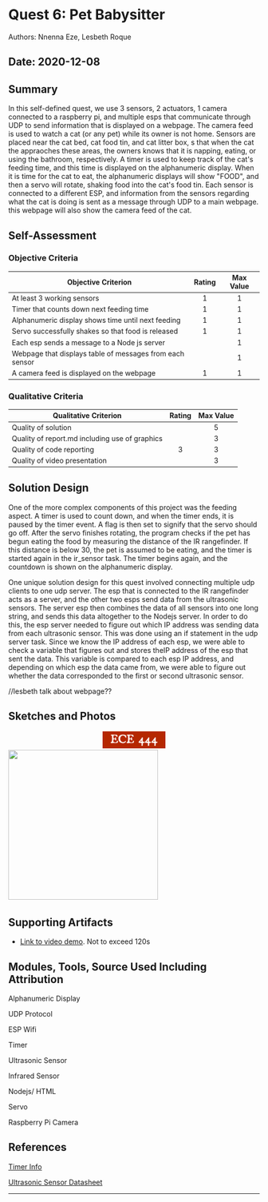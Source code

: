 # Quest 6: Pet Babysitter
Authors: Nnenna Eze, Lesbeth Roque

Date: 2020-12-08
-----

## Summary
In this self-defined quest, we use 3 sensors, 2 actuators, 1 camera connected to a raspberry pi, and multiple esps that communicate through UDP to send information that is displayed on a webpage. The camera feed is used to watch a cat (or any pet) while its owner is not home. Sensors are placed near the cat bed, cat food tin, and cat litter box, s that when the cat the appraoches these areas, the owners knows that it is napping, eating, or using the bathroom, respectively. A timer is used to keep track of the cat's feeding time, and this time is displayed on the alphanumeric display. When it is time for the cat to eat, the alphanumeric displays will show "FOOD", and then a servo will rotate, shaking food into the cat's food tin. Each sensor is connected to a different ESP, and information from the sensors regarding what the cat is doing is sent as a message through UDP to a main webpage. this webpage will also show the camera feed of the cat.

## Self-Assessment

### Objective Criteria

| Objective Criterion | Rating | Max Value  | 
|---------------------------------------------|:-----------:|:---------:|
| At least 3 working sensors | 1 |  1     | 
| Timer that counts down next feeding time | 1 |  1     | 
| Alphanumeric display shows time until next feeding | 1 |  1     | 
| Servo successfully shakes so that food is released | 1 |  1     | 
| Each esp sends a message to a Node js server |  |  1     | 
| Webpage that displays table of messages from each sensor |  |  1     | 
| A camera feed is displayed on the webpage | 1 |  1    | 



### Qualitative Criteria

| Qualitative Criterion | Rating | Max Value  | 
|---------------------------------------------|:-----------:|:---------:|
| Quality of solution |  |  5     | 
| Quality of report.md including use of graphics |  |  3     | 
| Quality of code reporting | 3 |  3     | 
| Quality of video presentation |  |  3     | 


## Solution Design
One of the more complex components of this project was the feeding aspect. A timer is used to count down, and when the timer ends, it is paused by the timer event. A flag is then set to signify that the servo should go off. After the servo finishes rotating, the program checks if the pet has begun eating the food by measuring the distance of the IR rangefinder. If this distance is below 30, the pet is assumed to be eating, and the timer is started again in the ir_sensor task. The timer begins again, and the countdown is shown on the alphanumeric display. 

One unique solution design for this quest involved connecting multiple udp clients to one udp server. The esp that is connected to the IR rangefinder acts as a server, and the other two esps send data from the ultrasonic sensors. The server esp then combines the data of all sensors into one long string, and sends this data altogether to the Nodejs server. In order to do this, the esp server needed to figure out which IP address was sending data from each ultrasonic sensor. This was done using an if statement in the udp server task. Since we know the IP address of each esp, we were able to check a variable that figures out and stores theIP address of the esp that sent the data. This variable is compared to each esp IP address, and depending on which esp the data came from, we were able to figure out whether the data corresponded to the first or second ultrasonic sensor. 

//lesbeth talk about webpage??


## Sketches and Photos
<center><img src="./images/ece444.png" width="25%" /></center>  
<center> </center>

<img src = "https://user-images.githubusercontent.com/44929220/101855012-b967f900-3b30-11eb-910f-bb037efdfddb.png" height="300" width="300">



## Supporting Artifacts
- [Link to video demo](). Not to exceed 120s


## Modules, Tools, Source Used Including Attribution
Alphanumeric Display

UDP Protocol

ESP Wifi

Timer

Ultrasonic Sensor

Infrared Sensor

Nodejs/ HTML

Servo

Raspberry Pi Camera

## References
[Timer Info](https://docs.espressif.com/projects/esp-idf/en/latest/esp32/api-reference/peripherals/timer.html#_CPPv411timer_start13timer_group_t11timer_idx_t)

[Ultrasonic Sensor Datasheet](https://esp32.com/viewtopic.php?t=5787)

-----

